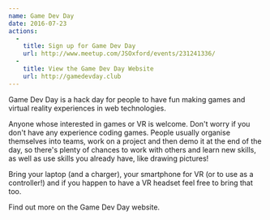 ```yaml
---
name: Game Dev Day
date: 2016-07-23
actions:
  -
    title: Sign up for Game Dev Day
    url: http://www.meetup.com/JSOxford/events/231241336/
  -
    title: View the Game Dev Day Website
    url: http://gamedevday.club
---
```


Game Dev Day is a hack day for people to have fun making games and virtual reality experiences in web technologies.

Anyone whose interested in games or VR is welcome. Don't worry if you don't have any experience coding games. People usually organise themselves into teams, work on a project and then demo it at the end of the day, so there's plenty of chances to work with others and learn new skills, as well as use skills you already have, like drawing pictures!

Bring your laptop (and a charger), your smartphone for VR (or to use as a controller!) and if you happen to have a VR headset feel free to bring that too.

Find out more on the Game Dev Day website.
